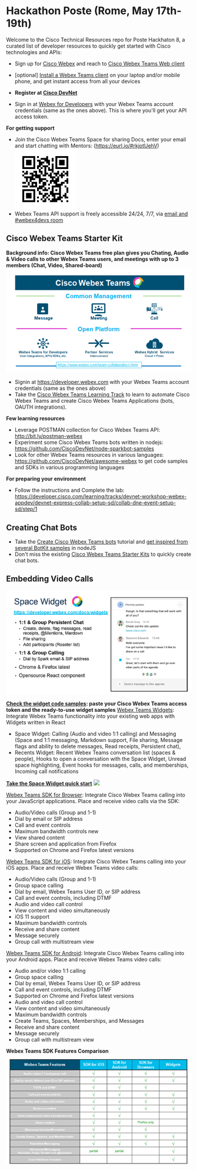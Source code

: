 # Hackathon Poste (Rome, May 17th-19th)

Welcome to the Cisco Technical Resources repo for Poste Hackhaton 8, a curated list of developer resources to quickly get started with Cisco technologies and APIs:

- Sign up for [Cisco Webex](https://www.webex.com/) and reach to [Cisco Webex Teams Web client](https://teams.webex.com/signin)
- [optional] [Install a Webex Teams client](https://www.ciscospark.com/downloads.html) on your laptop and/or mobile phone, and get instant access from all your devices

- **Register at [Cisco DevNet](https://developer.cisco.com)**

- Sign in at [Webex for Developers](https://developer.webex.com) with your Webex Teams account credentials (same as the ones above). This is where you'll get your API access token.
 
**For getting support**
- Join the Cisco Webex Teams Space for sharing Docs, enter your email and start chatting with Mentors: (https://eurl.io/#rkjotUehV)
 ![](img/QRcode_WxTeams_MentorSpace.png)
 - Webex Teams API support is freely accessible 24/24, 7/7, via [email and #webex4devs room](https://dev-preview.webex.com/support.html)


 
## Cisco Webex Teams Starter Kit

**Background info: Cisco Webex Teams free plan gives you Chating, Audio & Video calls to other Webex Teams users, and meetings with up to 3 members (Chat, Video, Shared-board)**
![](img/webex-teams-intro.png)

- Signin at https://developer.webex.com with your Webex Teams account credentials (same as the ones above)
- Take the  [Cisco Webex Teams Learning Track](https://learninglabs.cisco.com/tracks/collab-cloud) to learn to automate Cisco Webex Teams and create Cisco Webex Teams Applications (bots, OAUTH integrations).

**Few learning resources**
- Leverage POSTMAN collection for Cisco Webex Teams API: http://bit.ly/postman-webex 
- Experiment some Cisco Webex Teams bots written in nodejs: https://github.com/CiscoDevNet/node-sparkbot-samples
- Look for other Webex Teams resources in various languages: https://github.com/CiscoDevNet/awesome-webex to get code samples and SDKs in various programming languages
 
**For preparing your environment**
- Follow the instructions and Complete the lab: https://developer.cisco.com/learning/tracks/devnet-workshop-webex-appdev/devnet-express-collab-setup-sd/collab-dne-event-setup-sd/step/1
 


## Creating Chat Bots
- Take the [Create Cisco Webex Teams bots](https://developer.webex.com/docs/bots) tutorial and [get inspired from several BotKit samples](https://github.com/CiscoDevNet/botkit-webex-samples) in nodeJS
- Don't miss the existing [Cisco Webex Teams Starter Kits](https://ciscowebexteamsambassadors.github.io/StarterKits/) to quickly create chat bots.
 
 
 
## Embedding Video Calls
![](img/teams-widget.png)

**[Check the widget code samples](https://github.com/CiscoDevNet/widget-samples): paste your Cisco Webex Teams  access token and the ready-to-use widget samples**
[Webex Teams  Widgets](https://developer.ciscospark.com/widgets.html): Integrate Webex Teams functionality into your existing web apps with Widgets written in React
- Space Widget: Calling (Audio and video 1:1 calling) and Messaging (Space and 1:1 messaging, Markdown support, File sharing, Message flags and ability to delete messages, Read receipts, Persistent chat),
- Recents Widget: Recent Webex Teams  conversation list (spaces & people), Hooks to open a conversation with the Space Widget, Unread space highlighting, Event hooks for messages, calls, and memberships, Incoming call notifications

**[Take the Space Widget quick start](https://developer.webex.com/docs/widgets)**
![](docs/img/spark-sdks.png)

[Webex Teams SDK for Browser](https://developer.webex.com/docs/sdks/browser): Integrate Cisco Webex Teams calling into your JavaScript applications. Place and receive video calls via the SDK: 
- Audio/Video calls (Group and 1-1)
- Dial by email or SIP address
- Call and event controls 
- Maximum bandwidth controls new
- View shared content
- Share screen and application from Firefox 
- Supported on Chrome and Firefox latest versions
 
[Webex Teams  SDK for iOS](https://developer.webex.com/docs/sdks/ios): Integrate Cisco Webex Teams  calling into your iOS apps. Place and receive Webex Teams  video calls: 
- Audio/Video calls (Group and 1-1)
- Group space calling
- Dial by email, Webex Teams User ID, or SIP address
- Call and event controls, including DTMF
- Audio and video call control
- View content and video simultaneously
- iOS 11 support
- Maximum bandwidth controls
- Receive and share content
- Message securely
- Group call with multistream view 

[Webex Teams  SDK for Android](https://developer.ciscospark.com/sdk-for-android.html): Integrate Cisco Webex Teams  calling into your Android apps. Place and receive Webex Teams  video calls: 
- Audio and/or video 1:1 calling
- Group space calling
- Dial by email, Webex Teams User ID, or SIP address
- Call and event controls, including DTMF
- Supported on Chrome and Firefox latest versions
- Audio and video call control
- View content and video simultaneously
- Maximum bandwidth controls
- Create Teams, Spaces, Memberships, and Messages
- Receive and share content
- Message securely
- Group call with multistream view


**Webex Teams SDK Features Comparison**

![](img/teams-features-comparison.png)
